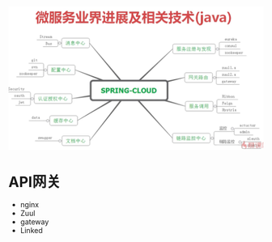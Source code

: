 
![批注 2019-07-22 170337](/assets/批注%202019-07-22%20170337.png)

# API网关

- nginx
- Zuul
- gateway
- Linked


